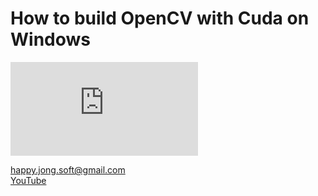 # How to build OpenCV with Cuda on Windows

<embed src="https://drive.google.com/viewerng/
viewer?embedded=true&url=https://drive.google.com/file/d/1aFf7Gu0Xc4H7zbx0GUHkkUNnP9jI9G86/view?usp=sharing" type="application/pdf">

[happy.jong.soft@gmail.com](mailto:happy.jong.soft@gmail.com) \
[YouTube](https://www.youtube.com/channel/UCzcpR2jPKBYXvKFp6kBMdGA)
